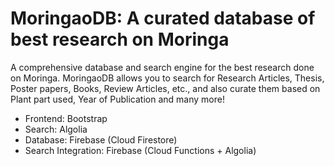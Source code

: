 # MoringaoDB: A curated database of best research on Moringa

A comprehensive database and search engine for the best research done on Moringa. MoringaoDB allows you to search for Research Articles, Thesis, Poster papers, Books, Review Articles, etc., and also curate them based on Plant part used, Year of Publication and many more!

- Frontend: Bootstrap
- Search: Algolia
- Database: Firebase (Cloud Firestore)
- Search Integration: Firebase (Cloud Functions + Algolia)
